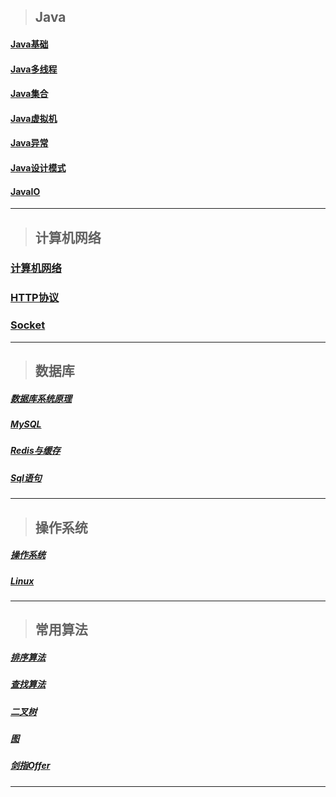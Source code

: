 >   ## Java

#### 	[Java基础](Java\Java基础.md) 

#### 	[Java多线程](Java/Java多线程.md)

#### 	[Java集合](Java/Java集合.md) 

#### 	[Java虚拟机](Java/Java虚拟机.md) 

#### 	[Java异常](Java/Java异常.md) 

#### 	[Java设计模式](Java/Java设计模式.md) 

#### 	[JavaIO](Java/JavaIO.md) 

---

>   ## 计算机网络

###  [计算机网络](网络\计算机网络.md) 

###  [HTTP协议](网络\HTTP协议.md) 

###  [Socket](网络\Socket.md) 

------

>   ## 数据库

#####  [数据库系统原理](数据库\数据库系统原理.md) 

#####  [MySQL](数据库\MySQL.md) 

#####  [Redis与缓存](数据库\Redis与缓存.md) 

#####  [Sql语句](数据库\Sql语句.md) 

------

>   ## 操作系统

#####  [操作系统](操作系统\操作系统.md) 

#####  [Linux](操作系统\Linux.md) 

------

>   ## 常用算法

#####  [排序算法](刷题\排序算法.md) 

#####  [查找算法](刷题\查找算法.md) 

#####  [二叉树](刷题\二叉树.md) 

#####  [图](刷题\图.md) 

#####  [剑指Offer](刷题\剑指Offer.md) 

------

